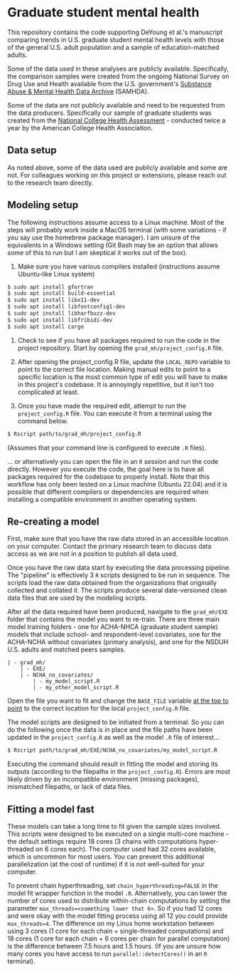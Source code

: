 # Graduate student mental health

This repository contains the code supporting DeYoung et al.'s manuscript comparing trends in U.S. graduate student mental health levels with those of the general U.S. adult population and a sample of education-matched adults. 

Some of the data used in these analyses are publicly available. Specifically, the comparison samples were created from the ongoing National Survey on Drug Use and Health available from the U.S. government's [Substance Abuse & Mental Health Data Archive](https://www.datafiles.samhsa.gov/data-sources) (SAMHDA).  

Some of the data are not publicly available and need to be requested from the data producers. Specifically our sample of graduate students was created from the [National College Health Assessment](https://www.acha.org/NCHA/About_ACHA_NCHA/Survey/NCHA/About/Survey.aspx?hkey=7e9f6752-2b47-4671-8ce7-ba7a529c9934) - conducted twice a year by the American College Health Association.

## Data setup

As noted above, some of the data used are publicly available and some are not. For colleagues working on this project or extensions, please reach out to the research team directly. 

## Modeling setup

The following instructions assume access to a Linux machine. Most of the steps will probably work inside a MacOS terminal (with some variations - if you say use the homebrew package manager). I am unsure of the equivalents in a Windows setting (Git Bash may be an option that allows some of this to run but I am skeptical it works out of the box).

1. Make sure you have various compilers installed (instructions assume Ubuntu-like Linux system)

```bash
$ sudo apt install gfortran
$ sudo apt install build-essential
$ sudo apt install libx11-dev
$ sudo apt install libfontconfig1-dev
$ sudo apt install libharfbuzz-dev
$ sudo apt install libfribidi-dev
$ sudo apt install cargo
```

1. Check to see if you have all packages required to run the code in the project repository. Start by opening the `grad_mh/project_config.R` file.

1. After opening the project_config.R file, update the `LOCAL_REPO` variable to point to the correct file location. Making manual edits to point to a specific location is the most common type of edit you will have to make in this project's codebase. It is annoyingly repetitive, but it isn't too complicated at least.

1. Once you have made the required edit, attempt to run the `project_config.R` file. You can execute it from a terminal using the command below.

```bash
$ Rscript path/to/grad_mh/project_config.R
```

(Assumes that your command line is configured to execute `.R` files). 

... or alternatively you can open the file in an `R` session and run the code directly. However you execute the code, the goal here is to have all packages required for the codebase to properly install. Note that this workflow has only been tested on a Linux machine (Ubuntu 22.04) and it is possible that different compilers or dependencies are required when installing a compatible environment in another operating system.

## Re-creating a model

First, make sure that you have the raw data stored in an accessible location on your computer. Contact the primary research team to discuss data access as we are not in a position to publish all data used. 

Once you have the raw data start by executing the data processing pipeline. The "pipeline" is effectively 3 `R` scripts designed to be run in sequence. The scripts load the raw data obtained from the organizations that originally collected and collated it. The scripts produce several date-versioned clean data files that are used by the modeling scripts. 

After all the data required have been produced, navigate to the `grad_mh/EXE` folder that contains the model you want to re-train. There are three main model training folders - one for ACHA-NHCA (graduate student sample) models that include school- and respondent-level covariates, one for the ACHA-NCHA without covariates (primary analysis), and one for the NSDUH U.S. adults and matched peers samples. 
```
| - grad_mh/
    | - EXE/
    | - NCHA_no_covariates/
        | - my_model_script.R
        | - my_other_model_script.R
```

Open the file you want to fit and change the `BASE_FILE` variable [at the top to point](https://github.com/dr-consulting/grad_mh/blob/e5d3b725a72d5985e3f2febf1741d0f285273c95/EXE/NCHA_no_covariates/ncha_anxiety_dx_no_cov.R#L4) to the correct location for the local `project_config.R` file. 

The model scripts are designed to be initiated from a terminal. So you can do the following once the data is in place and the file paths have been updated in the `project_config.R` as well as the model `.R` file of interest...

```bash
$ Rscript path/to/grad_mh/EXE/NCHA_no_covariates/my_model_script.R
```

Executing the command should result in fitting the model and storing its outputs (according to the filepaths in the `project_config.R`). Errors are most likely driven by an incompatible environment (missing packages), mismatched filepaths, or lack of data files. 

## Fitting a model fast

These models can take a long time to fit given the sample sizes involved. This scripts were designed to be executed on a single multi-core machine - the default settings require 18 cores (3 chains with computations hyper-threaded on 6 cores each). The computer used had 32 cores available, which is uncommon for most users. You can prevent this additional parallelization (at the cost of runtime) if it is not well-suited for your computer. 

To prevent chain hyperthreading, set `chain_hyperthreading=FALSE` in the model fit wrapper function in the model `.R`. Alternatively, you can lower the number of cores used to distribute within-chain computations by setting the parameter `max_threads=<something lower that 6>`. So if you had 12 cores and were okay with the model fitting process using all 12 you could provide `max_threads=4`. The difference on my Linux home workstation between using 3 cores (1 core for each chain + single-threaded computations) and 18 cores (1 core for each chain + 6 cores per chain for parallel computation) is the difference between 7.5 hours and 1.5 hours. (If you are unsure how many cores you have access to run `parallel::detectCores()` in an `R` terminal).
